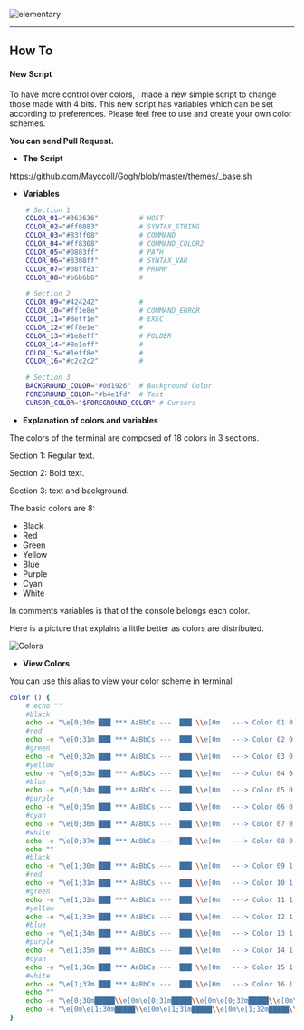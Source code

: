 
![elementary](https://raw.githubusercontent.com/Mayccoll/Gogh/master/images/gogh/Gogh-logo.png)

-----

## How To

#### New Script

To have more control over colors, I made a new simple script to change those made with 4 bits.
This new script has variables which can be set according to preferences.
Please feel free to use and create your own color schemes.

**You can send Pull Request.**

- **The Script**

https://github.com/Mayccoll/Gogh/blob/master/themes/_base.sh

- **Variables**

```bash
    # Section 1
    COLOR_01="#363636"          # HOST
    COLOR_02="#ff0883"          # SYNTAX_STRING
    COLOR_03="#83ff08"          # COMMAND
    COLOR_04="#ff8308"          # COMMAND_COLOR2
    COLOR_05="#0883ff"          # PATH
    COLOR_06="#8308ff"          # SYNTAX_VAR
    COLOR_07="#08ff83"          # PROMP
    COLOR_08="#b6b6b6"          #

    # Section 2
    COLOR_09="#424242"          #
    COLOR_10="#ff1e8e"          # COMMAND_ERROR
    COLOR_11="#8eff1e"          # EXEC
    COLOR_12="#ff8e1e"          #
    COLOR_13="#1e8eff"          # FOLDER
    COLOR_14="#8e1eff"          #
    COLOR_15="#1eff8e"          #
    COLOR_16="#c2c2c2"          #

    # Section 3
    BACKGROUND_COLOR="#0d1926"  # Background Color
    FOREGROUND_COLOR="#b4e1fd"  # Text
    CURSOR_COLOR="$FOREGROUND_COLOR" # Cursors
```
- **Explanation of colors and variables**

The colors of the terminal are composed of 18 colors in 3 sections.

Section 1: Regular text.

Section 2: Bold text.

Section 3: text and background.

The basic colors are 8:

- Black
- Red
- Green
- Yellow
- Blue
- Purple
- Cyan
- White

In comments variables is that of the console belongs each color.

Here is a picture that explains a little better as colors are distributed.

![Colors](https://raw.githubusercontent.com/Mayccoll/Gogh/master/images/gogh/colors.png)

- **View Colors**

You can use this alias to view your color scheme in terminal

```bash
color () {
    # echo ""
    #black
    echo -e "\e[0;30m ███ *** AaBbCs ---  ███ \\e[0m   ---> Color 01 0;30m"
    #red
    echo -e "\e[0;31m ███ *** AaBbCs ---  ███ \\e[0m   ---> Color 02 0;31m"
    #green
    echo -e "\e[0;32m ███ *** AaBbCs ---  ███ \\e[0m   ---> Color 03 0;32m"
    #yellow
    echo -e "\e[0;33m ███ *** AaBbCs ---  ███ \\e[0m   ---> Color 04 0;33m"
    #blue
    echo -e "\e[0;34m ███ *** AaBbCs ---  ███ \\e[0m   ---> Color 05 0;34m"
    #purple
    echo -e "\e[0;35m ███ *** AaBbCs ---  ███ \\e[0m   ---> Color 06 0;35m"
    #cyan
    echo -e "\e[0;36m ███ *** AaBbCs ---  ███ \\e[0m   ---> Color 07 0;36m"
    #white
    echo -e "\e[0;37m ███ *** AaBbCs ---  ███ \\e[0m   ---> Color 08 0;37m"
    echo ""
    #black
    echo -e "\e[1;30m ███ *** AaBbCs ---  ███ \\e[0m   ---> Color 09 1;30m"
    #red
    echo -e "\e[1;31m ███ *** AaBbCs ---  ███ \\e[0m   ---> Color 10 1;31m"
    #green
    echo -e "\e[1;32m ███ *** AaBbCs ---  ███ \\e[0m   ---> Color 11 1;32m"
    #yellow
    echo -e "\e[1;33m ███ *** AaBbCs ---  ███ \\e[0m   ---> Color 12 1;33m"
    #blue
    echo -e "\e[1;34m ███ *** AaBbCs ---  ███ \\e[0m   ---> Color 13 1;34m"
    #purple
    echo -e "\e[1;35m ███ *** AaBbCs ---  ███ \\e[0m   ---> Color 14 1;35m"
    #cyan
    echo -e "\e[1;36m ███ *** AaBbCs ---  ███ \\e[0m   ---> Color 15 1;36m"
    #white
    echo -e "\e[1;37m ███ *** AaBbCs ---  ███ \\e[0m   ---> Color 16 1;37m"
    echo ""
    echo -e "\e[0;30m█████\\e[0m\e[0;31m█████\\e[0m\e[0;32m█████\\e[0m\e[0;33m█████\\e[0m\e[0;34m█████\\e[0m\e[0;35m█████\\e[0m\e[0;36m█████\\e[0m\e[0;37m█████\\e[0m"
    echo -e "\e[0m\e[1;30m█████\\e[0m\e[1;31m█████\\e[0m\e[1;32m█████\\e[0m\e[1;33m█████\\e[0m\e[1;34m█████\\e[0m\e[1;35m█████\\e[0m\e[1;36m█████\\e[0m\e[1;37m█████\\e[0m"
}
```
